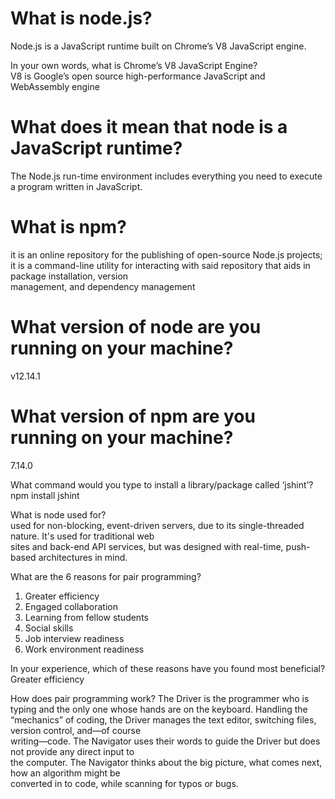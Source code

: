 # What is node.js?<br>
Node.js  is a JavaScript runtime built on Chrome’s V8 JavaScript engine.


In your own words, what is Chrome’s V8 JavaScript Engine?<br>
V8 is Google’s open source high-performance JavaScript and WebAssembly engine


# What does it mean that node is a JavaScript runtime?<br>
The Node.js run-time environment includes everything you need to execute a program written in JavaScript.


# What is npm?<br>
 it is an online repository for the publishing of open-source Node.js projects;<br>
 it is a command-line utility for interacting with said repository that aids in package installation, version <br>management, and dependency management

# What version of node are you running on your machine?<br>
v12.14.1


# What version of npm are you running on your machine?<br>
7.14.0


What command would you type to install a library/package called ‘jshint’?<br>
npm install jshint


What is node used for?<br>
used for non-blocking, event-driven servers, due to its single-threaded nature. It's used for traditional web <br>sites and back-end API services, but was designed with real-time, push-based architectures in mind.



What are the 6 reasons for pair programming?<br>
1. Greater efficiency<br>
2. Engaged collaboration<br>
3. Learning from fellow students<br>
4. Social skills<br>
5. Job interview readiness<br>
6. Work environment readiness<br>

In your experience, which of these reasons have you found most beneficial?<br>
Greater efficiency

How does pair programming work?
The Driver is the programmer who is typing and the only one whose hands are on the keyboard. Handling the <br>“mechanics” of coding, the Driver manages the text editor, switching files, version control, and—of course <br>writing—code. The Navigator uses their words to guide the Driver but does not provide any direct input to <br>the computer. The Navigator thinks about the big picture, what comes next, how an algorithm might be <br>converted in to code, while scanning for typos or bugs.
